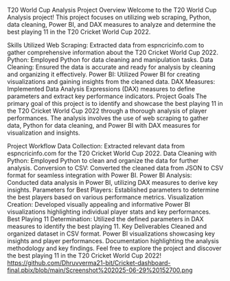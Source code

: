 
T20 World Cup Analysis
Project Overview
Welcome to the T20 World Cup Analysis project! This project focuses on utilizing web scraping, Python, data cleaning, Power BI, and DAX measures to analyze and determine the best playing 11 in the T20 Cricket World Cup 2022.

Skills Utilized
Web Scraping: Extracted data from espncricinfo.com to gather comprehensive information about the T20 Cricket World Cup 2022.
Python: Employed Python for data cleaning and manipulation tasks.
Data Cleaning: Ensured the data is accurate and ready for analysis by cleaning and organizing it effectively.
Power BI: Utilized Power BI for creating visualizations and gaining insights from the cleaned data.
DAX Measures: Implemented Data Analysis Expressions (DAX) measures to define parameters and extract key performance indicators.
Project Goals
The primary goal of this project is to identify and showcase the best playing 11 in the T20 Cricket World Cup 2022 through a thorough analysis of player performances. The analysis involves the use of web scraping to gather data, Python for data cleaning, and Power BI with DAX measures for visualization and insights.

Project Workflow
Data Collection: Extracted relevant data from espncricinfo.com for the T20 Cricket World Cup 2022.
Data Cleaning with Python: Employed Python to clean and organize the data for further analysis.
Conversion to CSV: Converted the cleaned data from JSON to CSV format for seamless integration with Power BI.
Power BI Analysis: Conducted data analysis in Power BI, utilizing DAX measures to derive key insights.
Parameters for Best Players: Established parameters to determine the best players based on various performance metrics.
Visualization Creation: Developed visually appealing and informative Power BI visualizations highlighting individual player stats and key performances.
Best Playing 11 Determination: Utilized the defined parameters in DAX measures to identify the best playing 11.
Key Deliverables
Cleaned and organized dataset in CSV format.
Power BI visualizations showcasing key insights and player performances.
Documentation highlighting the analysis methodology and key findings.
Feel free to explore the project and discover the best playing 11 in the T20 Cricket World Cup 2022!
https://github.com/Dhruvverma21-bit/Cricket-dashboard-final.pbix/blob/main/Screenshot%202025-06-29%20152700.png
